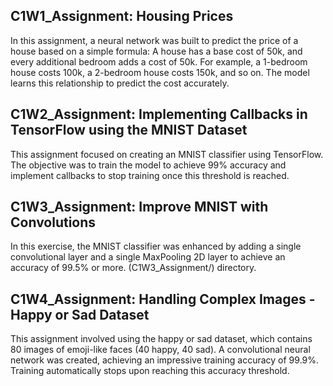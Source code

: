 ## C1W1_Assignment: Housing Prices
In this assignment, a neural network was built to predict the price of a house based on a simple formula:
A house has a base cost of 50k, and every additional bedroom adds a cost of 50k.
For example, a 1-bedroom house costs 100k, a 2-bedroom house costs 150k, and so on. The model learns this relationship to predict the cost accurately.

## C1W2_Assignment: Implementing Callbacks in TensorFlow using the MNIST Dataset
This assignment focused on creating an MNIST classifier using TensorFlow. The objective was to train the model to achieve 99% accuracy and implement callbacks to stop training once this threshold is reached. 

## C1W3_Assignment: Improve MNIST with Convolutions
In this exercise, the MNIST classifier was enhanced by adding a single convolutional layer and a single MaxPooling 2D layer to achieve an accuracy of 99.5% or more. (C1W3_Assignment/) directory.

## C1W4_Assignment: Handling Complex Images - Happy or Sad Dataset
This assignment involved using the happy or sad dataset, which contains 80 images of emoji-like faces (40 happy, 40 sad). A convolutional neural network was created, achieving an impressive training accuracy of 99.9%. Training automatically stops upon reaching this accuracy threshold. 
